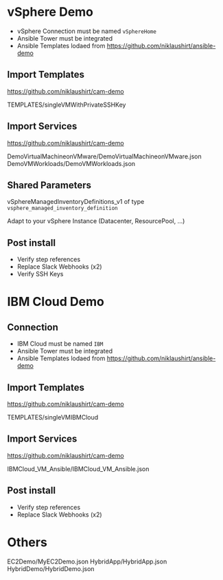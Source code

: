 # vSphere Demo

* vSphere Connection must be named `vSphereHome`
* Ansible Tower must be integrated
* Ansible Templates lodaed from https://github.com/niklaushirt/ansible-demo



## Import Templates
https://github.com/niklaushirt/cam-demo

TEMPLATES/singleVMWithPrivateSSHKey

## Import Services

https://github.com/niklaushirt/cam-demo

DemoVirtualMachineonVMware/DemoVirtualMachineonVMware.json
DemoVMWorkloads/DemoVMWorkloads.json

## Shared Parameters

vSphereManagedInventoryDefinitions_v1 of type `vsphere_managed_inventory_definition`

Adapt to your vSphere Instance (Datacenter, ResourcePool, ...)

## Post install 

* Verify step references
* Replace Slack Webhooks (x2)
* Verify SSH Keys




# IBM Cloud Demo

## Connection

* IBM Cloud must be named `IBM`
* Ansible Tower must be integrated
* Ansible Templates lodaed from https://github.com/niklaushirt/ansible-demo


## Import Templates
https://github.com/niklaushirt/cam-demo

TEMPLATES/singleVMIBMCloud

## Import Services

https://github.com/niklaushirt/cam-demo

IBMCloud_VM_Ansible/IBMCloud_VM_Ansible.json

## Post install 

* Verify step references
* Replace Slack Webhooks (x2)



# Others

EC2Demo/MyEC2Demo.json
HybridApp/HybridApp.json
HybridDemo/HybridDemo.json




